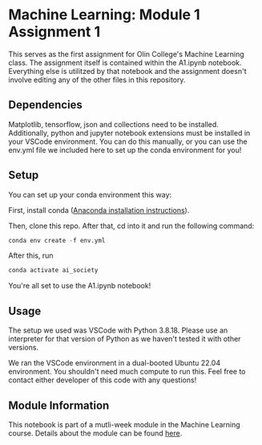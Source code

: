 # Machine Learning: Module 1 Assignment 1

This serves as the first assignment for Olin College's Machine Learning class. The assignment itself is contained within the A1.ipynb notebook. Everything else is utilitzed by that notebook and the assignment doesn't involve editing any of the other files in this repository. 

## Dependencies
Matplotlib, tensorflow, json and collections need to be installed. Additionally, python and jupyter notebook extensions must be installed in your VSCode environment. You can do this manually, or you can use the env.yml file we included here to set up the conda environment for you!

## Setup

You can set up your conda environment this way:

First, install conda ([Anaconda installation instructions](https://docs.anaconda.com/free/anaconda/install/index.html)).

Then, clone this repo. After that, cd into it and run the following command:

```python
conda env create -f env.yml
```

After this, run

```python
conda activate ai_society
```

You're all set to use the A1.ipynb notebook!

## Usage 
The setup we used was VSCode with Python 3.8.18. Please use an interpreter for that version of Python as we haven't tested it with other versions. 

We ran the VSCode environment in a dual-booted Ubuntu 22.04 environment. You shouldn't need much compute to run this. Feel free to contact either developer of this code with any questions! 

## Module Information
This notebook is part of a mutli-week module in the Machine Learning course. Details about the module can be found [here](https://github.com/jes-bro/machine_learning_a1/blob/main/AI_Society_Final.pdf). 
